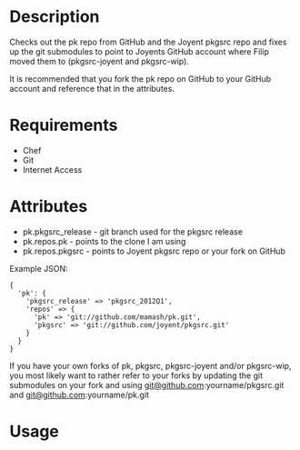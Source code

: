 Description
===========

Checks out the pk repo from GitHub and the Joyent pkgsrc repo
and fixes up the git submodules to point to Joyents GitHub
account where Filip moved them to (pkgsrc-joyent and pkgsrc-wip).

It is recommended that you fork the pk repo on GitHub to your
GitHub account and reference that in the attributes.

Requirements
============

 * Chef
 * Git
 * Internet Access

Attributes
==========

 * pk.pkgsrc_release - git branch used for the pkgsrc release
 * pk.repos.pk - points to the clone I am using
 * pk.repos.pkgsrc - points to Joyent pkgsrc repo or your fork on GitHub

Example JSON:

    {
      'pk': {
        'pkgsrc_release' => 'pkgsrc_2012Q1',
        'repos' => {
          'pk' => 'git://github.com/mamash/pk.git',
          'pkgsrc' => 'git://github.com/joyent/pkgsrc.git'
        }
      }
    }

If you have your own forks of pk, pkgsrc, pkgsrc-joyent and/or pkgsrc-wip,
you most likely want to rather refer to your forks by updating the
git submodules on your fork and using git@github.com:yourname/pkgsrc.git
and git@github.com:yourname/pk.git

Usage
=====

